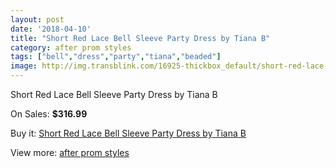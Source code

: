 ```yaml
---
layout: post
date: '2018-04-10'
title: "Short Red Lace Bell Sleeve Party Dress by Tiana B"
category: after prom styles
tags: ["bell","dress","party","tiana","beaded"]
image: http://img.transblink.com/16925-thickbox_default/short-red-lace-bell-sleeve-party-dress-by-tiana-b.jpg
---
```

Short Red Lace Bell Sleeve Party Dress by Tiana B

On Sales: **$316.99**
<a href="https://www.transblink.com/en/after-prom-styles/5341-short-red-lace-bell-sleeve-party-dress-by-tiana-b.html"><amp-img layout="responsive" width="600" height="600" src="//img.transblink.com/16925-thickbox_default/short-red-lace-bell-sleeve-party-dress-by-tiana-b.jpg" alt="Short Red Lace Bell Sleeve Party Dress by Tiana B 0" /></a>
<a href="https://www.transblink.com/en/after-prom-styles/5341-short-red-lace-bell-sleeve-party-dress-by-tiana-b.html"><amp-img layout="responsive" width="600" height="600" src="//img.transblink.com/16927-thickbox_default/short-red-lace-bell-sleeve-party-dress-by-tiana-b.jpg" alt="Short Red Lace Bell Sleeve Party Dress by Tiana B 1" /></a>
<a href="https://www.transblink.com/en/after-prom-styles/5341-short-red-lace-bell-sleeve-party-dress-by-tiana-b.html"><amp-img layout="responsive" width="600" height="600" src="//img.transblink.com/16926-thickbox_default/short-red-lace-bell-sleeve-party-dress-by-tiana-b.jpg" alt="Short Red Lace Bell Sleeve Party Dress by Tiana B 2" /></a>

Buy it: [Short Red Lace Bell Sleeve Party Dress by Tiana B](https://www.transblink.com/en/after-prom-styles/5341-short-red-lace-bell-sleeve-party-dress-by-tiana-b.html "Short Red Lace Bell Sleeve Party Dress by Tiana B")

View more: [after prom styles](https://www.transblink.com/en/55-after-prom-styles "after prom styles")